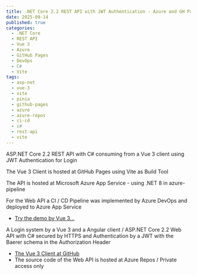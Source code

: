 ```yaml
---
title: .NET Core 2.2 REST API with JWT Authentication - Azure and GH Pages 
date: 2025-09-14
published: true
categories:
  - .NET Core
  - REST API
  - Vue 3
  - Azure
  - GitHub Pages
  - DevOps
  - C#
  - Vite  
tags:
  - asp-net
  - vue-3
  - vite
  - pinia
  - github-pages
  - azure
  - azure-repos
  - ci-cd
  - c#
  - rest-api
  - vite
---
```



ASP.NET Core 2.2 REST API with C# consuming from a Vue 3 client using JWT Authentication for Login

The Vue 3 Client is hosted at GitHub Pages using Vite as Build Tool

The API is hosted at Microsoft Azure App Service - using .NET 8  in azure-pipeline

For the Web API a CI / CD Pipeline was implemented by Azure DevOps and deployed to Azure App Service

<ul>
<li>
<a href="https://persteenolsen.github.io/vue-3-jwt-auth-gh-pages-client/" target="_blank" title="Vue 3 - JWT Authentication">Try the demo by Vue 3...</a>
</li>

</ul>

<p>A Login system by a Vue 3 and a Angular client / ASP.NET Core 2.2 Web API with C# secured by HTTPS and Authentication by a JWT with the Baerer schema in the Authorization Header</p>

<ul>

<li><a href="https://github.com/persteenolsen/vue-3-jwt-auth-gh-pages-client" target="_blank">The Vue 3 Client at GitHub</a></li>

<li>The source code of the Web API is hosted at Azure Repos / Private access only</li>
</ul>
